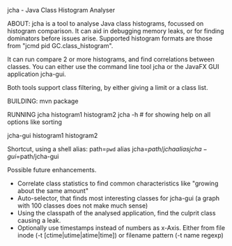jcha - Java Class Histogram Analyser

ABOUT:
jcha is a tool to analyse Java class histograms, focussed on histogram comparison.
It can aid in debugging memory leaks, or for finding dominators before issues arise.
Supported histogram formats are those from "jcmd pid GC.class_histogram".

It can run compare 2 or more histograms, and find correlations between classes.
You can either use the command line tool jcha  or the JavaFX GUI application jcha-gui.

Both tools support class filtering, by either giving a limit or a class list.


BUILDING:
  mvn package

RUNNING
 jcha histogram1 histogram2
 jcha -h  # for showing help on all options like sorting
 
 jcha-gui histogram1 histogram2

Shortcut, using a shell alias:
 path=`pwd`
 alias jcha=$path/jcha
 alias jcha-gui=$path/jcha-gui


Possible future enhancements.
 - Correlate class statistics to find common characteristics like "growing about the same amount"
 - Auto-selector, that finds most interesting classes for jcha-gui (a graph with 100 classes does not make much sense)
 - Using the classpath of the analysed application, find the culprit class causing a leak.
 - Optionally use timestamps instead of numbers as x-Axis. Either from file inode (-t [ctime|utime|atime|time])
   or filename pattern (-t name regexp)

